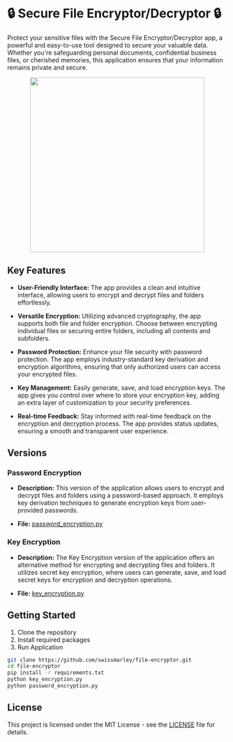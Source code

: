 # 🔒 Secure File Encryptor/Decryptor 🔒

Protect your sensitive files with the Secure File Encryptor/Decryptor app, a powerful and easy-to-use tool designed to secure your valuable data. Whether you're safeguarding personal documents, confidential business files, or cherished memories, this application ensures that your information remains private and secure.

<div align="center">
    <img src="https://nakyaa.files.wordpress.com/2024/02/fileencryptor-1.png?w=4000&h=" width=400>
</div>

## Key Features

- **User-Friendly Interface:** The app provides a clean and intuitive interface, allowing users to encrypt and decrypt files and folders effortlessly.
  
- **Versatile Encryption:** Utilizing advanced cryptography, the app supports both file and folder encryption. Choose between encrypting individual files or securing entire folders, including all contents and subfolders.
  
- **Password Protection:** Enhance your file security with password protection. The app employs industry-standard key derivation and encryption algorithms, ensuring that only authorized users can access your encrypted files.
  
- **Key Management:** Easily generate, save, and load encryption keys. The app gives you control over where to store your encryption key, adding an extra layer of customization to your security preferences.
  
- **Real-time Feedback:** Stay informed with real-time feedback on the encryption and decryption process. The app provides status updates, ensuring a smooth and transparent user experience.

## Versions

### Password Encryption

- **Description:** This version of the application allows users to encrypt and decrypt files and folders using a password-based approach. It employs key derivation techniques to generate encryption keys from user-provided passwords.
  
- **File:** [password_encryption.py](password_encryption.py)

### Key Encryption

- **Description:** The Key Encryption version of the application offers an alternative method for encrypting and decrypting files and folders. It utilizes secret key encryption, where users can generate, save, and load secret keys for encryption and decryption operations.
  
- **File:** [key_encryption.py](key_encryption.py)

## Getting Started

1. Clone the repository
2. Install required packages
3. Run Application

```bash
git clone https://github.com/swissmarley/file-encryptor.git
cd file-encryptor
pip install -r requirements.txt
python key_encryption.py
python password_encryption.py
```


## License

This project is licensed under the MIT License - see the [LICENSE](LICENSE) file for details.
